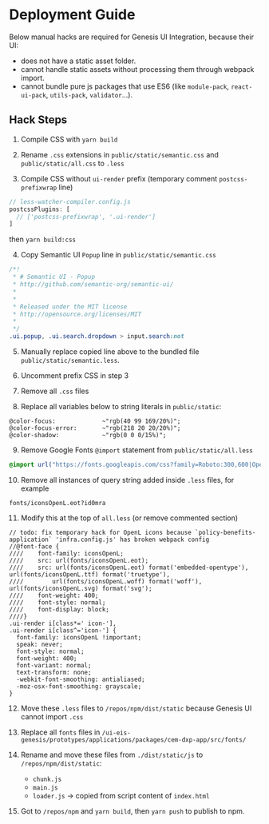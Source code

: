 # Deployment Guide

Below manual hacks are required for Genesis UI Integration, because their UI:

- does not have a static asset folder.
- cannot handle static assets without processing them through webpack import.
- cannot bundle pure js packages that use ES6 (like `module-pack`, `react-ui-pack`, `utils-pack`, `validator`...).

## Hack Steps
1. Compile CSS with `yarn build`

2. Rename `.css` extensions in `public/static/semantic.css` and `public/static/all.css` to `.less`
   
3. Compile CSS without `ui-render` prefix (temporary comment `postcss-prefixwrap` line)

```js
// less-watcher-compiler.config.js
postcssPlugins: [
  // ['postcss-prefixwrap', '.ui-render']
]
```
then `yarn build:css`

4. Copy Semantic UI `Popup` line in `public/static/semantic.css`

```css
/*!
 * # Semantic UI - Popup
 * http://github.com/semantic-org/semantic-ui/
 *
 *
 * Released under the MIT license
 * http://opensource.org/licenses/MIT
 *
 */
.ui.popup, .ui.search.dropdown > input.search:not
```

5. Manually replace copied line above to the bundled file `public/static/semantic.less`.

6. Uncomment prefix CSS in step 3 

7. Remove all `.css` files

8. Replace all variables below to string literals in `public/static`:
```less
@color-focus:             ~"rgb(40 99 169/20%)";
@color-focus-error:       ~"rgb(218 20 20/20%)";
@color-shadow:            ~"rgb(0 0 0/15%)";
```

9. Remove Google Fonts `@import` statement from `public/static/all.less`

```css
@import url("https://fonts.googleapis.com/css?family=Roboto:300,600|Open Sans:300,600&display=swap&subset=cyrillic");
```

10. Remove all instances of query string added inside `.less` files, for example

`fonts/iconsOpenL.eot?id0mra`

11. Modify this at the top of `all.less` (or remove commented section)
```less
// todo: fix temporary hack for OpenL icons because `policy-benefits-application` 'infra.config.js' has broken webpack config
//@font-face {
////    font-family: iconsOpenL;
////    src: url(fonts/iconsOpenL.eot);
////    src: url(fonts/iconsOpenL.eot) format('embedded-opentype'), url(fonts/iconsOpenL.ttf) format('truetype'),
////        url(fonts/iconsOpenL.woff) format('woff'), url(fonts/iconsOpenL.svg) format('svg');
////    font-weight: 400;
////    font-style: normal;
////    font-display: block;
////}
.ui-render i[class*=' icon-'],
.ui-render i[class^='icon-'] {
  font-family: iconsOpenL !important;
  speak: never;
  font-style: normal;
  font-weight: 400;
  font-variant: normal;
  text-transform: none;
  -webkit-font-smoothing: antialiased;
  -moz-osx-font-smoothing: grayscale;
}
```

12. Move these `.less` files to `/repos/npm/dist/static` because Genesis UI cannot import `.css`

13. Replace all `fonts` files in `/ui-eis-genesis/prototypes/applications/packages/cem-dxp-app/src/fonts/`

14. Rename and move these files from `./dist/static/js` to `/repos/npm/dist/static`:
    - `chunk.js`
    - `main.js`
    - `loader.js` -> copied from script content of `index.html`
    
15. Got to `/repos/npm` and `yarn build`, then `yarn push` to publish to npm.
